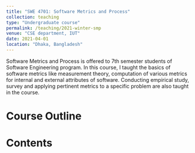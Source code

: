 ```yaml
---
title: "SWE 4701: Software Metrics and Process"
collection: teaching
type: "Undergraduate course"
permalink: /teaching/2021-winter-smp
venue: "CSE department, IUT"
date: 2021-04-01
location: "Dhaka, Bangladesh"
---
```


Software Metrics and Process is offered to 7th semester students of Software Engineering program. In this course, I taught the basics of software metrics like measurement theory, computation of various metrics for internal and external attributes of software. Conducting empirical study, survey and applying pertinent metrics to a specific problem are also taught in the course.

Course Outline
======

<!-- <a href="https://www.researchgate.net/profile/Md-Jubair-Mostafa" target="_blank"><i class="fa-brands fa-var-google-drive"></i></a> -->

Contents
======
<a href="https://github.com/jubair0614" target="_blank"><i class="fab fa-github"></i></a>